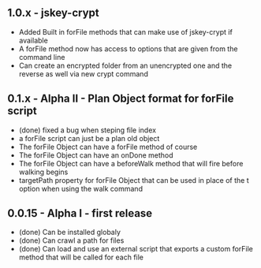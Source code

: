 ## 1.0.x - jskey-crypt
  * Added Built in forFile methods that can make use of jskey-crypt if available
  * A forFile method now has access to options that are given from the command line
  * Can create an encrypted folder from an unencrypted one and the reverse as well via new crypt command
  
## 0.1.x - Alpha II - Plan Object format for forFile script
  * (done) fixed a bug when steping file index
  * a forFile script can just be a plan old object
  * The forFile Object can have a forFile method of course
  * The forFile Object can have an onDone method
  * The forFile Object can have a beforeWalk method that will fire before walking begins
  * targetPath property for forFile Object that can be used in place of the t option when using the walk command

## 0.0.15 - Alpha I - first release

  * (done) Can be installed globaly
  * (done) Can crawl a path for files
  * (done) Can load and use an external script that exports a custom forFile method that will be called for each file 
